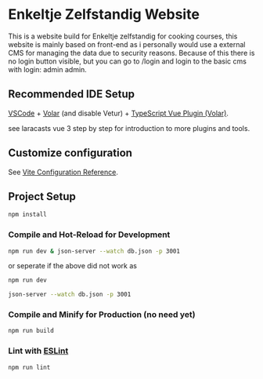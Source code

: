 # Enkeltje Zelfstandig Website

This is a website build for Enkeltje zelfstandig for cooking courses, this website is mainly based on front-end as i personally would use a external CMS for managing the data due to security reasons.
Because of this there is no login button visible, but you can go to /login and login to the basic cms with login: admin admin.

## Recommended IDE Setup

[VSCode](https://code.visualstudio.com/) + [Volar](https://marketplace.visualstudio.com/items?itemName=Vue.volar) (and disable Vetur) + [TypeScript Vue Plugin (Volar)](https://marketplace.visualstudio.com/items?itemName=Vue.vscode-typescript-vue-plugin).

see laracasts vue 3 step by step for introduction to more plugins and tools.

## Customize configuration

See [Vite Configuration Reference](https://vitejs.dev/config/).

## Project Setup

```sh
npm install
```

### Compile and Hot-Reload for Development

```sh
npm run dev & json-server --watch db.json -p 3001  
```
or seperate if the above did not work as
```sh
npm run dev
```
```sh
json-server --watch db.json -p 3001  
```

### Compile and Minify for Production (no need yet)

```sh
npm run build
```

### Lint with [ESLint](https://eslint.org/)

```sh
npm run lint
```

